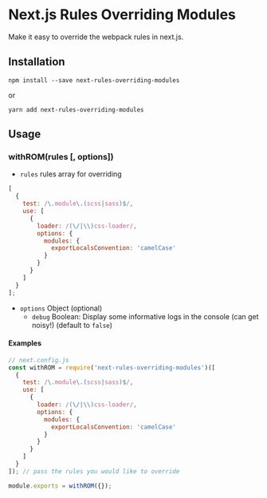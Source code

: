 # Next.js Rules Overriding Modules

Make it easy to override the webpack rules in next.js.

## Installation

```
npm install --save next-rules-overriding-modules
```

or

```
yarn add next-rules-overriding-modules
```

## Usage

### withROM(rules [, options])

- `rules` rules array for overriding

```js
[
  {
    test: /\.module\.(scss|sass)$/,
    use: [
      {
        loader: /(\/|\\)css-loader/,
        options: {
          modules: {
            exportLocalsConvention: 'camelCase'
          }
        }
      }
    ]
  }
];
```

- `options` Object (optional)
  - `debug` Boolean: Display some informative logs in the console (can get noisy!)
    (default to `false`)

#### Examples

```js
// next.config.js
const withROM = require('next-rules-overriding-modules')([
  {
    test: /\.module\.(scss|sass)$/,
    use: [
      {
        loader: /(\/|\\)css-loader/,
        options: {
          modules: {
            exportLocalsConvention: 'camelCase'
          }
        }
      }
    ]
  }
]); // pass the rules you would like to override

module.exports = withROM({});
```
